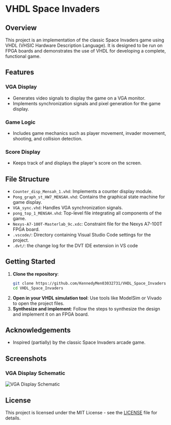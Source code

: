 # VHDL Space Invaders

## Overview
This project is an implementation of the classic Space Invaders game using VHDL (VHSIC Hardware Description Language). It is designed to be run on FPGA boards and demonstrates the use of VHDL for developing a complete, functional game.

## Features

### VGA Display
- Generates video signals to display the game on a VGA monitor.
- Implements synchronization signals and pixel generation for the game display.

### Game Logic
- Includes game mechanics such as player movement, invader movement, shooting, and collision detection.

### Score Display
- Keeps track of and displays the player's score on the screen.

## File Structure

- `Counter_disp_Mensah_1.vhd`: Implements a counter display module.
- `Pong_graph_st_HW7_MENSAH.vhd`: Contains the graphical state machine for game display.
- `VGA_sync.vhd`: Handles VGA synchronization signals.
- `pong_top_1_MENSAH.vhd`: Top-level file integrating all components of the game.
- `Nexys-A7-100T-Masterlab_9c.xdc`: Constraint file for the Nexys A7-100T FPGA board.
- `.vscode/`: Directory containing Visual Studio Code settings for the project.
- `.dvt/`: the change log for the DVT IDE extension in VS code 

## Getting Started

1. **Clone the repository**:
    ```sh
    git clone https://github.com/KennedyMen03032731/VHDL_Space_Invaders.git
    cd VHDL_Space_Invaders
    ```
2. **Open in your VHDL simulation tool**: Use tools like ModelSim or Vivado to open the project files.
3. **Synthesize and implement**: Follow the steps to synthesize the design and implement it on an FPGA board.

## Acknowledgements

- Inspired (partially) by the classic Space Invaders arcade game.


## Screenshots


### VGA Display Schematic
![VGA Display Schematic](https://ibb.co/4JsNv2L)

## License

This project is licensed under the MIT License - see the [LICENSE](LICENSE) file for details.
